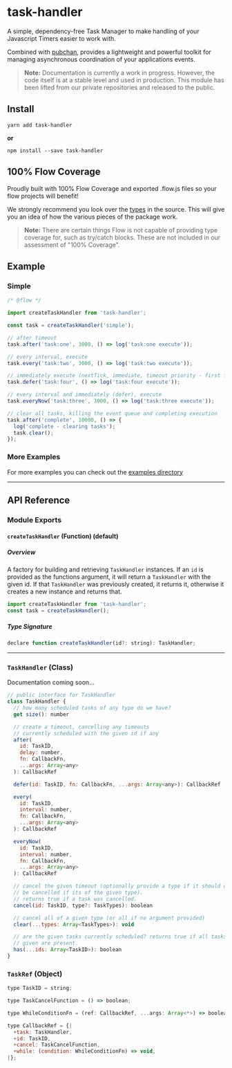 # task-handler

A simple, dependency-free Task Manager to make handling of your Javascript
Timers easier to work with.

Combined with [pubchan](https://www.github.com/Dash-OS/pubchan), provides a
lightweight and powerful toolkit for managing asynchronous coordination of your
applications events.

> **Note:** Documentation is currently a work in progress. However, the code
> itself is at a stable level and used in production. This module has been
> lifted from our private repositories and released to the public.

## Install

```
yarn add task-handler
```

**or**

```
npm install --save task-handler
```

## 100% Flow Coverage

Proudly built with 100% Flow Coverage and exported .flow.js files so your flow
projects will benefit!

We strongly recommend you look over the
[types](https://github.com/Dash-OS/pubchan/tree/master/src/index.js) in the
source. This will give you an idea of how the various pieces of the package
work.

> **Note:** There are certain things Flow is not capable of providing type
> coverage for, such as try/catch blocks. These are not included in our
> assessment of "100% Coverage".

## Example

### Simple

```js
/* @flow */

import createTaskHandler from 'task-handler';

const task = createTaskHandler('simple');

// after timeout
task.after('task:one', 3000, () => log('task:one execute'));

// every interval, execute
task.every('task:two', 3000, () => log('task:two execute'));

// immediately execute (nextTick, immediate, timeout priority - first found)
task.defer('task:four', () => log('task:four execute'));

// every interval and immediately (defer), execute
task.everyNow('task:three', 3000, () => log('task:three execute'));

// clear all tasks, killing the event queue and completing execution
task.after('complete', 10000, () => {
  log('complete - clearing tasks');
  task.clear();
});
```

### More Examples

For more examples you can check out the
[examples directory](https://github.com/Dash-OS/task-handler/tree/master/examples)

---

## API Reference

### Module Exports

#### `createTaskHandler` (Function) (default)

##### Overview

A factory for building and retrieving `TaskHandler` instances. If an `id` is
provided as the functions argument, it will return a `TaskHandler` with the
given id. If that `TaskHandler` was previously created, it returns it, otherwise
it creates a new instance and returns that.

```js
import createTaskHandler from 'task-handler';
const task = createTaskHandler();
```

##### Type Signature

```js
declare function createTaskHandler(id?: string): TaskHandler;
```

---

### `TaskHandler` (Class)

Documentation coming soon...

```js
// public interface for TaskHandler
class TaskHandler {
  // how many scheduled tasks of any type do we have?
  get size(): number

  // create a timeout, cancelling any timeouts
  // currently scheduled with the given id if any
  after(
    id: TaskID,
    delay: number,
    fn: CallbackFn,
    ...args: Array<any>
  ): CallbackRef

  defer(id: TaskID, fn: CallbackFn, ...args: Array<any>): CallbackRef

  every(
    id: TaskID,
    interval: number,
    fn: CallbackFn,
    ...args: Array<any>
  ): CallbackRef

  everyNow(
    id: TaskID,
    interval: number,
    fn: CallbackFn,
    ...args: Array<any>
  ): CallbackRef

  // cancel the given timeout (optionally provide a type if it should only
  // be cancelled if its of the given type).
  // returns true if a task was cancelled.
  cancel(id: TaskID, type?: TaskTypes): boolean

  // cancel all of a given type (or all if no argument provided)
  clear(...types: Array<TaskTypes>): void

  // are the given tasks currently scheduled? returns true if all tasks
  // given are present.
  has(...ids: Array<TaskID>): boolean
}
```

### `TaskRef` (Object)

```js
type TaskID = string;

type TaskCancelFunction = () => boolean;

type WhileConditionFn = (ref: CallbackRef, ...args: Array<*>) => boolean;

type CallbackRef = {|
  +task: TaskHandler,
  +id: TaskID,
  +cancel: TaskCancelFunction,
  +while: (condition: WhileConditionFn) => void,
|};
```
